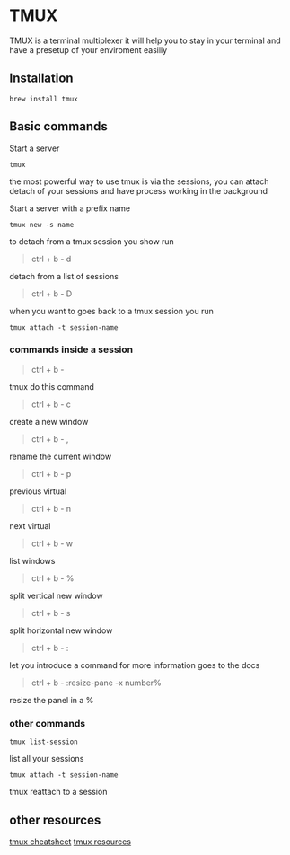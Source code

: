 # TMUX

TMUX is a terminal multiplexer it will help you to stay in your terminal and have a presetup of your enviroment easilly

## Installation

```
brew install tmux
```

## Basic commands

Start a server

```
tmux
```

the most powerful way to use tmux is via the sessions, you can attach detach of your sessions and have process working in the background

Start a server with a prefix name

```
tmux new -s name
```

to detach from a tmux session you show run

> ctrl + b - d

detach from a list of sessions

> ctrl + b - D

when you want to goes back to a tmux session you run

```
tmux attach -t session-name
```

### commands inside a session

> ctrl + b - <command>

tmux do this command

> ctrl + b - c

create a new window

> ctrl + b - ,

rename the current window

> ctrl + b - p

previous virtual

> ctrl + b - n

next virtual

> ctrl + b - w

list windows

> ctrl + b - %

split vertical new window

> ctrl + b - s

split horizontal new window

> ctrl + b - :<command>

let you introduce a command for more information goes to the docs

> ctrl + b - :resize-pane -x number%

resize the panel in a %

### other commands

```
tmux list-session
```

list all your sessions

```
tmux attach -t session-name
```

tmux reattach to a session

## other resources

[tmux cheatsheet](https://gist.github.com/MohamedAlaa/2961058)
[tmux resources](https://www.hamvocke.com/blog/a-quick-and-easy-guide-to-tmux/)
